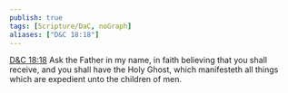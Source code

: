```yaml
---
publish: true
tags: [Scripture/DaC, noGraph]
aliases: ["D&C 18:18"]
---
```

[D&C 18:18](https://churchofjesuschrist.org/study/scriptures/dc-testament/dc/18?lang=eng&id=p18#p18) Ask the Father in my name, in faith believing that you shall receive, and you shall have the Holy Ghost, which manifesteth all things which are expedient unto the children of men.
